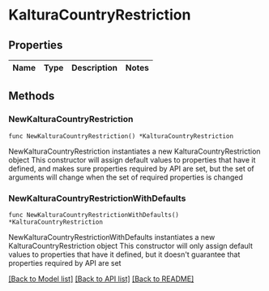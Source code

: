 # KalturaCountryRestriction

## Properties

Name | Type | Description | Notes
------------ | ------------- | ------------- | -------------

## Methods

### NewKalturaCountryRestriction

`func NewKalturaCountryRestriction() *KalturaCountryRestriction`

NewKalturaCountryRestriction instantiates a new KalturaCountryRestriction object
This constructor will assign default values to properties that have it defined,
and makes sure properties required by API are set, but the set of arguments
will change when the set of required properties is changed

### NewKalturaCountryRestrictionWithDefaults

`func NewKalturaCountryRestrictionWithDefaults() *KalturaCountryRestriction`

NewKalturaCountryRestrictionWithDefaults instantiates a new KalturaCountryRestriction object
This constructor will only assign default values to properties that have it defined,
but it doesn't guarantee that properties required by API are set


[[Back to Model list]](../README.md#documentation-for-models) [[Back to API list]](../README.md#documentation-for-api-endpoints) [[Back to README]](../README.md)


